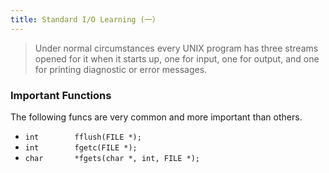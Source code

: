 ```yaml
---
title: Standard I/O Learning (一）
---
```


> Under  normal circumstances every UNIX program has three streams opened for it when it starts up, one for input, one for output,  and  one  for printing diagnostic or error messages.

### Important Functions

The following funcs are very common and more important than others.
  
  * `int		fflush(FILE *);`
  * `int		fgetc(FILE *);`
  * `char		*fgets(char *, int, FILE *);`
